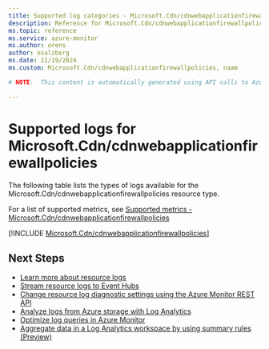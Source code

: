 ```yaml
---
title: Supported log categories - Microsoft.Cdn/cdnwebapplicationfirewallpolicies
description: Reference for Microsoft.Cdn/cdnwebapplicationfirewallpolicies in Azure Monitor Logs.
ms.topic: reference
ms.service: azure-monitor
ms.author: orens
author: osalzberg
ms.date: 11/19/2024
ms.custom: Microsoft.Cdn/cdnwebapplicationfirewallpolicies, naam

# NOTE:  This content is automatically generated using API calls to Azure. Any edits made on these files will be overwritten in the next run of the script. 

---
```





# Supported logs for Microsoft.Cdn/cdnwebapplicationfirewallpolicies  
The following table lists the types of logs available for the Microsoft.Cdn/cdnwebapplicationfirewallpolicies resource type.
  
  
  
For a list of supported metrics, see [Supported metrics - Microsoft.Cdn/cdnwebapplicationfirewallpolicies](../supported-metrics/microsoft-cdn-cdnwebapplicationfirewallpolicies-metrics.md)  
  

  
[!INCLUDE [Microsoft.Cdn/cdnwebapplicationfirewallpolicies](~/reusable-content/ce-skilling/azure/includes/azure-monitor/reference/logs/microsoft-cdn-cdnwebapplicationfirewallpolicies-logs-include.md)]  
  

## Next Steps

* [Learn more about resource logs](/azure/azure-monitor/essentials/platform-logs-overview)
* [Stream resource logs to Event Hubs](/azure/azure-monitor/essentials/resource-logs#send-to-azure-event-hubs)
* [Change resource log diagnostic settings using the Azure Monitor REST API](/rest/api/monitor/diagnosticsettings)
* [Analyze logs from Azure storage with Log Analytics](/azure/azure-monitor/essentials/resource-logs#send-to-log-analytics-workspace)
* [Optimize log queries in Azure Monitor](/azure/azure-monitor/logs/query-optimization)
* [Aggregate data in a Log Analytics workspace by using summary rules (Preview)](/azure/azure-monitor/logs/summary-rules)